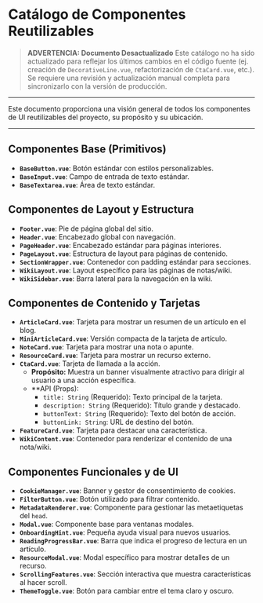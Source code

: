 # Catálogo de Componentes Reutilizables

> **ADVERTENCIA: Documento Desactualizado**
> Este catálogo no ha sido actualizado para reflejar los últimos cambios en el código fuente (ej. creación de `DecorativeLine.vue`, refactorización de `CtaCard.vue`, etc.). Se requiere una revisión y actualización manual completa para sincronizarlo con la versión de producción.

---

Este documento proporciona una visión general de todos los componentes de UI reutilizables del proyecto, su propósito y su ubicación.

---

## Componentes Base (Primitivos)

- **`BaseButton.vue`**: Botón estándar con estilos personalizables.
- **`BaseInput.vue`**: Campo de entrada de texto estándar.
- **`BaseTextarea.vue`**: Área de texto estándar.

## Componentes de Layout y Estructura

- **`Footer.vue`**: Pie de página global del sitio.
- **`Header.vue`**: Encabezado global con navegación.
- **`PageHeader.vue`**: Encabezado estándar para páginas interiores.
- **`PageLayout.vue`**: Estructura de layout para páginas de contenido.
- **`SectionWrapper.vue`**: Contenedor con padding estándar para secciones.
- **`WikiLayout.vue`**: Layout específico para las páginas de notas/wiki.
- **`WikiSidebar.vue`**: Barra lateral para la navegación en la wiki.

## Componentes de Contenido y Tarjetas

- **`ArticleCard.vue`**: Tarjeta para mostrar un resumen de un artículo en el blog.
- **`MiniArticleCard.vue`**: Versión compacta de la tarjeta de artículo.
- **`NoteCard.vue`**: Tarjeta para mostrar una nota o apunte.
- **`ResourceCard.vue`**: Tarjeta para mostrar un recurso externo.
- **`CtaCard.vue`**: Tarjeta de llamada a la acción.
  - **Propósito:** Muestra un banner visualmente atractivo para dirigir al usuario a una acción específica.
  - **API (Props):
    - `title: String` (Requerido): Texto principal de la tarjeta.
    - `description: String` (Requerido): Título grande y destacado.
    - `buttonText: String` (Requerido): Texto del botón de acción.
    - `buttonLink: String`: URL de destino del botón.
- **`FeatureCard.vue`**: Tarjeta para destacar una característica.
- **`WikiContent.vue`**: Contenedor para renderizar el contenido de una nota/wiki.

## Componentes Funcionales y de UI

- **`CookieManager.vue`**: Banner y gestor de consentimiento de cookies.
- **`FilterButton.vue`**: Botón utilizado para filtrar contenido.
- **`MetadataRenderer.vue`**: Componente para gestionar las metaetiquetas del `head`.
- **`Modal.vue`**: Componente base para ventanas modales.
- **`OnboardingHint.vue`**: Pequeña ayuda visual para nuevos usuarios.
- **`ReadingProgressBar.vue`**: Barra que indica el progreso de lectura en un artículo.
- **`ResourceModal.vue`**: Modal específico para mostrar detalles de un recurso.
- **`ScrollingFeatures.vue`**: Sección interactiva que muestra características al hacer scroll.
- **`ThemeToggle.vue`**: Botón para cambiar entre el tema claro y oscuro.
